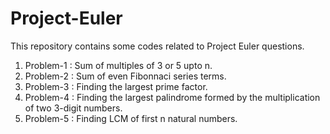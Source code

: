 # Project-Euler
This repository contains some codes related to Project Euler questions. 

1.  Problem-1 : Sum of multiples of 3 or 5 upto n.
2.  Problem-2 : Sum of even Fibonnaci series terms.
3.  Problem-3 : Finding the largest prime factor.
4.  Problem-4 : Finding the largest palindrome formed by the multiplication of two 3-digit numbers.
5.  Problem-5 : Finding LCM of first n natural numbers.
 
